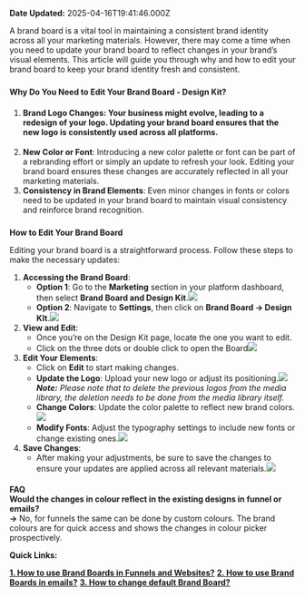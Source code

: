 **Date Updated:** 2025-04-16T19:41:46.000Z

A brand board is a vital tool in maintaining a consistent brand identity across all your marketing materials. However, there may come a time when you need to update your brand board to reflect changes in your brand’s visual elements. This article will guide you through why and how to edit your brand board to keep your brand identity fresh and consistent.

###   
**Why Do You Need to Edit Your Brand Board - Design Kit?**

  
1. #### **Brand Logo Changes**: Your business might evolve, leading to a redesign of your logo. Updating your brand board ensures that the new logo is consistently used across all platforms.
2. **New Color or Font**: Introducing a new color palette or font can be part of a rebranding effort or simply an update to refresh your look. Editing your brand board ensures these changes are accurately reflected in all your marketing materials.
3. **Consistency in Brand Elements**: Even minor changes in fonts or colors need to be updated in your brand board to maintain visual consistency and reinforce brand recognition.

###   
**How to Edit Your Brand Board**

Editing your brand board is a straightforward process. Follow these steps to make the necessary updates:

1. **Accessing the Brand Board**:  
   * **Option 1**: Go to the **Marketing** section in your platform dashboard, then select **Brand Board and Design Kit**.![](https://s3.amazonaws.com/cdn.freshdesk.com/data/helpdesk/attachments/production/155045210208/original/LIZmGBbyAO4Yge8kSmMiNz_tOG_KE5VtWw.png?1744812628)  
   * **Option 2**: Navigate to **Settings**, then click on **Brand Board -> Design KIt**.![](https://s3.amazonaws.com/cdn.freshdesk.com/data/helpdesk/attachments/production/155031779011/original/HbyxzhBoHHx-R7GfsDp2W9w_O-EHa2QY_Q.png?1724821871)
2. **View and Edit**:  
   * Once you’re on the Design Kit page, locate the one you want to edit.  
   * Click on the three dots or double click to open the Board![](https://s3.amazonaws.com/cdn.freshdesk.com/data/helpdesk/attachments/production/155045210316/original/I3k8fU3gyMB76FWjywAGQujkcMSnFeV7EA.png?1744812689)
3. **Edit Your Elements**:  
   * Click on **Edit** to start making changes.  
   * **Update the Logo**: Upload your new logo or adjust its positioning.![](https://s3.amazonaws.com/cdn.freshdesk.com/data/helpdesk/attachments/production/155031779028/original/88EgG019m3tUlp0zJu4Gp_r8Y1bcMzjQ-g.png?1724821914)  
   **_Note:_** _Please note that to delete the previous logos from the media library, the deletion needs to be done from the media library itself._  
   * **Change Colors**: Update the color palette to reflect new brand colors.![](https://s3.amazonaws.com/cdn.freshdesk.com/data/helpdesk/attachments/production/155031779043/original/8mAlWEH5R5K1jRI6paci1VYhp5X5-LqooA.png?1724821929)  
   * **Modify Fonts**: Adjust the typography settings to include new fonts or change existing ones.![](https://s3.amazonaws.com/cdn.freshdesk.com/data/helpdesk/attachments/production/155031779068/original/e4kCaXf82PcfsOKOzTYpHpqfNa9sMLFctg.png?1724821961)
4. **Save Changes**:  
   * After making your adjustments, be sure to save the changes to ensure your updates are applied across all relevant materials.![](https://s3.amazonaws.com/cdn.freshdesk.com/data/helpdesk/attachments/production/155031779088/original/swg1ei8xXd_egdkPeTUtR1mHG3QYbaiGBg.png?1724822013)

####   
  
  
**FAQ**  
**Would the changes in colour reflect in the existing designs in funnel or emails?**  
**\->** No, for funnels the same can be done by custom colours. The brand colours are for quick access and shows the changes in colour picker prospectively.  
  
**Quick Links:**  
  
**[1\. How to use Brand Boards in Funnels and Websites?](https://help.gohighlevel.com/a/solutions/articles/155000003136?portalId=48000045315)** 
**[2\. How to use Brand Boards in emails?](https://help.gohighlevel.com/a/solutions/articles/155000003137?portalId=48000045315)** 
**[3\. How to change default Brand Board?](https://help.gohighlevel.com/a/solutions/articles/155000003138?portalId=48000045315)** 